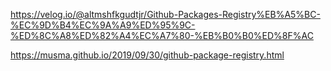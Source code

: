 https://velog.io/@altmshfkgudtjr/Github-Packages-Registry%EB%A5%BC-%EC%9D%B4%EC%9A%A9%ED%95%9C-%ED%8C%A8%ED%82%A4%EC%A7%80-%EB%B0%B0%ED%8F%AC

https://musma.github.io/2019/09/30/github-package-registry.html

